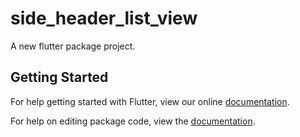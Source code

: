 # side_header_list_view

A new flutter package project.

## Getting Started

For help getting started with Flutter, view our online [documentation](http://flutter.io/).

For help on editing package code, view the [documentation](https://flutter.io/developing-packages/).
